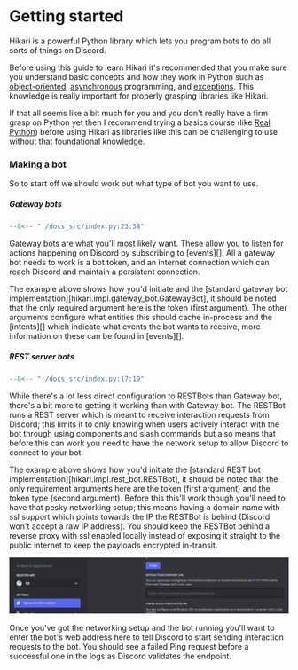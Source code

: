 # Getting started

Hikari is a powerful Python library which lets you program bots to do all sorts of things on Discord.

Before using this guide to learn Hikari it's recommended that you make sure you
understand basic concepts and how they work in Python such as
[object-oriented](https://realpython.com/python3-object-oriented-programming/),
[asynchronous](https://realpython.com/async-io-python/) programming, and
[exceptions](https://realpython.com/python-exceptions/). This knowledge is
really important for properly grasping libraries like Hikari.

If that all seems like a bit much for you and you don't really have a firm grasp on
Python yet then I recommend trying a basics course (like
[Real Python](https://realpython.com/learning-paths/python-basics/)) before using
Hikari as libraries like this can be challenging to use without that foundational knowledge.

### Making a bot

So to start off we should work out what type of bot you want to use.

##### Gateway bots

```py
--8<-- "./docs_src/index.py:23:38"
```

Gateway bots are what you'll most likely want. These allow you to listen for actions happening
on Discord by subscribing to [events][]. All a gateway bot needs to work is a bot token, and
an internet connection which can reach Discord and maintain a persistent connection.

The example above shows how you'd initiate and the [standard gateway bot implementation][hikari.impl.gateway_bot.GatewayBot],
it should be noted that the only required argument here is the token (first argument). The
other arguments configure what entities this should cache in-process and the [intents][] which
indicate what events the bot wants to receive, more information on these can be found in [events][].

##### REST server bots

```py
--8<-- "./docs_src/index.py:17:19"
```

While there's a lot less direct configuration to RESTBots than Gateway bot, there's a bit
more to getting it working than with Gateway bot. The RESTBot runs a REST server which
is meant to receive interaction requests from Discord; this limits it to only knowing when
users actively interact with the bot through using components and slash commands but also
means that before this can work you need to have the network setup to allow Discord to
connect to your bot.

The example above shows how you'd initiate the [standard REST bot implementation][hikari.impl.rest_bot.RESTBot],
it should be noted that the only requirement arguments here are the token (first argument) and the
token type (second argument). Before this this'll work though you'll need to have that pesky
networking setup; this means having a domain name with ssl support which points towards the IP the
RESTBot is behind (Discord won't accept a raw IP address). You should keep the RESTBot behind a
reverse proxy with ssl enabled locally instead of exposing it straight to the public internet to
keep the payloads encrypted in-transit.

![interaction_url](./images/interaction_url.png)

Once you've got the networking setup and the bot running you'll want to enter the bot's web address
here to tell Discord to start sending interaction requests to the bot. You should see a failed Ping
request before a successful one in the logs as Discord validates the endpoint.
